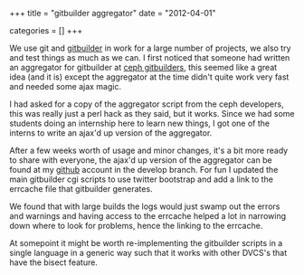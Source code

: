 +++
title = "gitbuilder aggregator"
date = "2012-04-01"


categories = []
+++

We use git and [gitbuilder](https://github.com/apenwarr/gitbuilder) in
work for a large number of projects, we also try and test things as
much as we can. I first noticed that someone had written an aggregator
for gitbuilder at [ceph
gitbuilders](http://ceph.newdream.net/gitbuilder.cgi), this seemed
like a great idea (and it is) except the aggregator at the time didn't
quite work very fast and needed some ajax magic.

I had asked for a copy of the aggregator script from the ceph
developers, this was really just a perl hack as they said, but it
works. Since we had some students doing an internship here to learn
new things, I got one of the interns to write an ajax'd up version of
the aggregator.

After a few weeks worth of usage and minor changes, it's a bit more
ready to share with everyone, the ajax'd up version of the aggregator
can be found at my
[github](https://github.com/jcftang/gitbuilder/tree/develop/contrib/gitbuilder-ajax)
account in the develop branch. For fun I updated the main gitbuilder
cgi scripts to use twitter bootstrap and add a link to the errcache
file that gitbuilder generates.

We found that with large builds the logs would just swamp out the
errors and warnings and having access to the errcache helped a lot in
narrowing down where to look for problems, hence the linking to the
errcache.

At somepoint it might be worth re-implementing the gitbuilder scripts
in a single language in a generic way such that it works with other
DVCS's that have the bisect feature.
